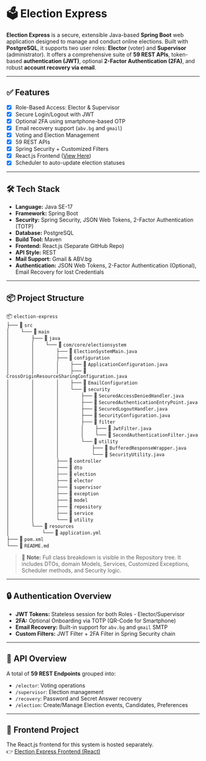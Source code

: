 # 🗳️ Election Express

**Election Express** is a secure, extensible Java-based **Spring Boot** web application designed to manage and conduct online elections. Built with **PostgreSQL**, it supports two user roles: **Elector** (voter) and **Supervisor** (administrator). It offers a comprehensive suite of **59 REST APIs**, token-based **authentication (JWT)**, optional **2-Factor Authentication (2FA)**, and robust **account recovery via email**.

---

## ✅ Features

- [x] Role-Based Access: Elector & Supervisor
- [x] Secure Login/Logout with JWT
- [x] Optional 2FA using smartphone-based OTP
- [x] Email recovery support (`abv.bg` and `gmail`)
- [x] Voting and Election Management
- [x] 59 REST APIs
- [x] Spring Security + Customized Filters
- [x] React.js Frontend ([View Here](https://github.com/Orlin99/ElectionExpressUI))
- [x] Scheduler to auto-update election statuses

---

## 🛠️ Tech Stack

- **Language:** Java SE-17
- **Framework:** Spring Boot
- **Security:** Spring Security, JSON Web Tokens, 2-Factor Authentication (TOTP)
- **Database:** PostgreSQL
- **Build Tool:** Maven
- **Frontend:** React.js (Separate GitHub Repo)
- **API Style:** REST
- **Mail Support:** Gmail & ABV.bg
- **Authentication:** JSON Web Tokens, 2-Factor Authentication (Optional), Email Recovery for lost Credentials

---

## 📦 Project Structure

📦 `election-express`  
├── 📁 `src`  
│  └── 📁 `main`  
│    ├── 📁 `java`  
│    │  └── 📁 `com/core/electionsystem`  
│    │    ├── 📄 `ElectionSystemMain.java`  
│    │    ├── 📁 `configuration`  
│    │    │  ├── 📄 `ApplicationConfiguration.java`  
│    │    │  ├── 📄 `CrossOriginResourceSharingConfiguration.java`  
│    │    │  ├── 📄 `EmailConfiguration`  
│    │    │  └── 📁 `security`  
│    │    │    ├── 📄 `SecuredAccessDeniedHandler.java`  
│    │    │    ├── 📄 `SecuredAuthenticationEntryPoint.java`  
│    │    │    ├── 📄 `SecuredLogoutHandler.java`  
│    │    │    ├── 📄 `SecurityConfiguration.java`  
│    │    │    ├── 📁 `filter`  
│    │    │    │  ├── 📄 `JwtFilter.java`  
│    │    │    │  └── 📄 `SecondAuthenticationFilter.java`  
│    │    │    └── 📁 `utility`  
│    │    │      ├── 📄 `BufferedResponseWrapper.java`  
│    │    │      └── 📄 `SecurityUtility.java`  
│    │    ├── 📁 `controller`  
│    │    ├── 📁 `dto`  
│    │    ├── 📁 `election`  
│    │    ├── 📁 `elector`  
│    │    ├── 📁 `supervisor`  
│    │    ├── 📁 `exception`  
│    │    ├── 📁 `model`  
│    │    ├── 📁 `repository`  
│    │    ├── 📁 `service`  
│    │    └── 📁 `utility`  
│    └── 📁 `resources`  
│      └── 📄 `application.yml`  
├── 📄 `pom.xml`  
└── 📄 `README.md`  

> 🔎 **Note:** Full class breakdown is visible in the Repository tree. It includes DTOs, domain Models, Services, Customized Exceptions, Scheduler methods, and Security logic.

---

## 🔒 Authentication Overview

- **JWT Tokens:** Stateless session for both Roles - Elector/Supervisor
- **2FA:** Optional Onboarding via TOTP (QR-Code for Smartphone)
- **Email Recovery:** Built-in support for `abv.bg` and `gmail` SMTP
- **Custom Filters:** JWT Filter + 2FA Filter in Spring Security chain

---

## 🧪 API Overview

A total of **59 REST Endpoints** grouped into:

- `/elector`: Voting operations
- `/supervisor`: Election management
- `/recovery`: Password and Secret Answer recovery
- `/election`: Create/Manage Election events, Candidates, Preferences

---

## 📎 Frontend Project

The React.js frontend for this system is hosted separately.  
👉 [Election Express Frontend (React)](https://github.com/Orlin99/ElectionExpressUI)
